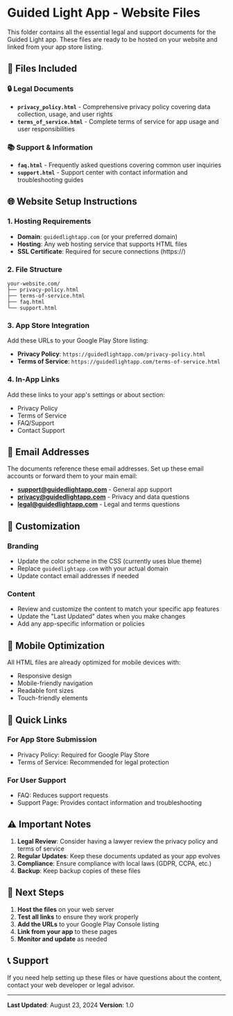 # Guided Light App - Website Files

This folder contains all the essential legal and support documents for the Guided Light app. These files are ready to be hosted on your website and linked from your app store listing.

## 📁 Files Included

### 🔒 Legal Documents
- **`privacy_policy.html`** - Comprehensive privacy policy covering data collection, usage, and user rights
- **`terms_of_service.html`** - Complete terms of service for app usage and user responsibilities

### 📚 Support & Information
- **`faq.html`** - Frequently asked questions covering common user inquiries
- **`support.html`** - Support center with contact information and troubleshooting guides

## 🌐 Website Setup Instructions

### 1. Hosting Requirements
- **Domain**: `guidedlightapp.com` (or your preferred domain)
- **Hosting**: Any web hosting service that supports HTML files
- **SSL Certificate**: Required for secure connections (https://)

### 2. File Structure
```
your-website.com/
├── privacy-policy.html
├── terms-of-service.html
├── faq.html
└── support.html
```

### 3. App Store Integration
Add these URLs to your Google Play Store listing:
- **Privacy Policy**: `https://guidedlightapp.com/privacy-policy.html`
- **Terms of Service**: `https://guidedlightapp.com/terms-of-service.html`

### 4. In-App Links
Add these links to your app's settings or about section:
- Privacy Policy
- Terms of Service
- FAQ/Support
- Contact Support

## 📧 Email Addresses

The documents reference these email addresses. Set up these email accounts or forward them to your main email:

- **support@guidedlightapp.com** - General app support
- **privacy@guidedlightapp.com** - Privacy and data questions
- **legal@guidedlightapp.com** - Legal and terms questions

## 🎨 Customization

### Branding
- Update the color scheme in the CSS (currently uses blue theme)
- Replace `guidedlightapp.com` with your actual domain
- Update contact email addresses if needed

### Content
- Review and customize the content to match your specific app features
- Update the "Last Updated" dates when you make changes
- Add any app-specific information or policies

## 📱 Mobile Optimization

All HTML files are already optimized for mobile devices with:
- Responsive design
- Mobile-friendly navigation
- Readable font sizes
- Touch-friendly elements

## 🔗 Quick Links

### For App Store Submission
- Privacy Policy: Required for Google Play Store
- Terms of Service: Recommended for legal protection

### For User Support
- FAQ: Reduces support requests
- Support Page: Provides contact information and troubleshooting

## ⚠️ Important Notes

1. **Legal Review**: Consider having a lawyer review the privacy policy and terms of service
2. **Regular Updates**: Keep these documents updated as your app evolves
3. **Compliance**: Ensure compliance with local laws (GDPR, CCPA, etc.)
4. **Backup**: Keep backup copies of these files

## 🚀 Next Steps

1. **Host the files** on your web server
2. **Test all links** to ensure they work properly
3. **Add the URLs** to your Google Play Console listing
4. **Link from your app** to these pages
5. **Monitor and update** as needed

## 📞 Support

If you need help setting up these files or have questions about the content, contact your web developer or legal advisor.

---

**Last Updated**: August 23, 2024
**Version**: 1.0
